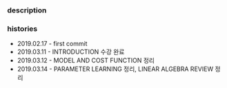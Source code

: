 ### description

### histories
- 2019.02.17 - first commit
- 2019.03.11 - INTRODUCTION 수강 완료
- 2019.03.12 - MODEL AND COST FUNCTION 정리
- 2019.03.14 - PARAMETER LEARNING 정리, LINEAR ALGEBRA REVIEW 정리